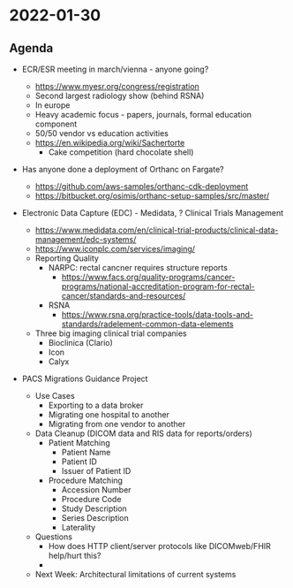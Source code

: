 # 2022-01-30

## Agenda

* ECR/ESR meeting in march/vienna - anyone going?
  * https://www.myesr.org/congress/registration
  * Second largest radiology show (behind RSNA)
  * In europe
  * Heavy academic focus - papers, journals, formal education component
  * 50/50 vendor vs education activities
  * https://en.wikipedia.org/wiki/Sachertorte
    * Cake competition (hard chocolate shell)
* Has anyone done a deployment of Orthanc on Fargate?
  * https://github.com/aws-samples/orthanc-cdk-deployment
  * https://bitbucket.org/osimis/orthanc-setup-samples/src/master/
* Electronic Data Capture (EDC) - Medidata, ?  Clinical Trials Management
  * https://www.medidata.com/en/clinical-trial-products/clinical-data-management/edc-systems/
  * https://www.iconplc.com/services/imaging/
  * Reporting Quality
    * NARPC: rectal cancner requires structure reports
      * https://www.facs.org/quality-programs/cancer-programs/national-accreditation-program-for-rectal-cancer/standards-and-resources/
    * RSNA
      * https://www.rsna.org/practice-tools/data-tools-and-standards/radelement-common-data-elements
  * Three big imaging clinical trial companies
    * Bioclinica (Clario)
    * Icon
    * Calyx

* PACS Migrations Guidance Project
  * Use Cases
    * Exporting to a data broker
    * Migrating one hospital to another
    * Migrating from one vendor to another
  * Data Cleanup (DICOM data and RIS data for reports/orders)
    * Patient Matching
      * Patient Name
      * Patient ID
      * Issuer of Patient ID
    * Procedure Matching 
      * Accession Number
      * Procedure Code
      * Study Description
      * Series Description
      * Laterality
  * Questions
    * How does HTTP client/server protocols like DICOMweb/FHIR help/hurt this?
    * 
  * Next Week: Architectural limitations of current systems

